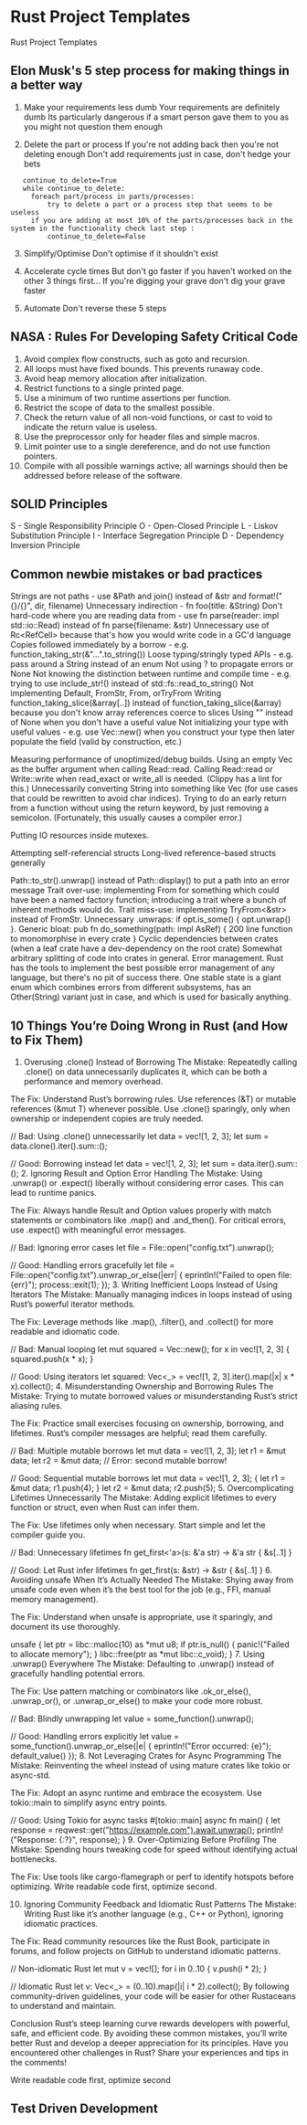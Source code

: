 # Rust Project Templates
Rust Project Templates

## Elon Musk's 5 step process for making things in a better way

1. Make your requirements less dumb 
Your requirements are definitely dumb 
Its particularly dangerous if a smart person gave them to you as you might not question them enough

2. Delete the part or process
If you're not adding back then you're not deleting enough
Don't add requirements just in case, don't hedge your bets
```
   continue_to_delete=True
   while continue_to_delete:
     foreach part/process in parts/processes:
         try to delete a part or a process step that seems to be useless
     if you are adding at most 10% of the parts/processes back in the system in the functionality check last step :
         continue_to_delete=False
```

3. Simplify/Optimise 
Don't optimise if it shouldn't exist

4. Accelerate cycle times
But don't go faster if you haven't worked on the other 3 things first...
If you're digging your grave don't dig your grave faster

5. Automate
Don't reverse these 5 steps

## NASA : Rules For Developing Safety Critical Code

1. Avoid complex flow constructs, such as goto and recursion.
2. All loops must have fixed bounds. This prevents runaway code.
3. Avoid heap memory allocation after initialization.
4. Restrict functions to a single printed page.
5. Use a minimum of two runtime assertions per function.
6. Restrict the scope of data to the smallest possible.
7. Check the return value of all non-void functions, or cast to void to indicate the return value is useless.
8. Use the preprocessor only for header files and simple macros.
9. Limit pointer use to a single dereference, and do not use function pointers.
10. Compile with all possible warnings active; all warnings should then be addressed before release of the software.

## SOLID Principles
S - Single Responsibility Principle
O - Open-Closed Principle 
L - Liskov Substitution Principle
I - Interface Segregation Principle
D - Dependency Inversion Principle


## Common newbie mistakes or bad practices

Strings are not paths - use &Path and join() instead of &str and format!("{}/{}", dir, filename)
Unnecessary indirection - fn foo(title: &String)
Don't hard-code where you are reading data from - use fn parse(reader: impl std::io::Read) instead of fn parse(filename: &str)
Unnecessary use of Rc<RefCell<T>> because that's how you would write code in a GC'd language
Copies followed immediately by a borrow - e.g. function_taking_str(&"...".to_string())
Loose typing/stringly typed APIs - e.g. pass around a String instead of an enum
Not using ? to propagate errors or None
Not knowing the distinction between runtime and compile time - e.g. trying to use include_str!() instead of std::fs::read_to_string()
Not implementing Default, FromStr, From, orTryFrom
Writing function_taking_slice(&array[..]) instead of function_taking_slice(&array) because you don't know array references coerce to slices
Using "" instead of None when you don't have a useful value
Not initializing your type with useful values - e.g. use Vec::new() when you construct your type then later populate the field (valid by construction, etc.)

Measuring performance of unoptimized/debug builds.
Using an empty Vec<u8> as the buffer argument when calling Read::read.
Calling Read::read or Write::write when read_exact or write_all is needed. (Clippy has a lint for this.)
Unnecessarily converting String into something like Vec<char> (for use cases that could be rewritten to avoid char indices).
Trying to do an early return from a function without using the return keyword, by just removing a semicolon. (Fortunately, this usually causes a compiler error.)

Putting IO resources inside mutexes.


Attempting self-referencial structs
Long-lived reference-based structs generally

Path::to_str().unwrap() instead of Path::display() to put a path into an error message
Trait over-use: implementing From for something which could have been a named factory function; introducing a trait where a bunch of inherent methods would do.
Trait miss-use: implementing TryFrom<&str> instead of FromStr.
Unnecessary .unwraps: if opt.is_some() { opt.unwrap() }.
Generic bloat: pub fn do_something(path: impl AsRef<Path>) { 200 line function to monomorphise in every crate }
Cyclic dependencies between crates (when a leaf crate have a dev-dependency on the root crate)
Somewhat arbitrary splitting of code into crates in general.
Error management. Rust has the tools to implement the best possible error management of any language, but there's no pit of success there. One stable state is a giant enum which combines errors from different subsystems, has an Other(String) variant just in case, and which is used for basically anything.


## 10 Things You’re Doing Wrong in Rust (and How to Fix Them)

1. Overusing .clone() Instead of Borrowing
The Mistake:
Repeatedly calling .clone() on data unnecessarily duplicates it, which can be both a performance and memory overhead.

The Fix:
Understand Rust’s borrowing rules. Use references (&T) or mutable references (&mut T) whenever possible. Use .clone() sparingly, only when ownership or independent copies are truly needed.

// Bad: Using .clone() unnecessarily
let data = vec![1, 2, 3];
let sum = data.clone().iter().sum::<i32>();

// Good: Borrowing instead
let data = vec![1, 2, 3];
let sum = data.iter().sum::<i32>();
2. Ignoring Result and Option Error Handling
The Mistake:
Using .unwrap() or .expect() liberally without considering error cases. This can lead to runtime panics.

The Fix:
Always handle Result and Option values properly with match statements or combinators like .map() and .and_then(). For critical errors, use .expect() with meaningful error messages.

// Bad: Ignoring error cases
let file = File::open("config.txt").unwrap();

// Good: Handling errors gracefully
let file = File::open("config.txt").unwrap_or_else(|err| {
    eprintln!("Failed to open file: {err}");
    process::exit(1);
});
3. Writing Inefficient Loops Instead of Using Iterators
The Mistake:
Manually managing indices in loops instead of using Rust’s powerful iterator methods.

The Fix:
Leverage methods like .map(), .filter(), and .collect() for more readable and idiomatic code.

// Bad: Manual looping
let mut squared = Vec::new();
for x in vec![1, 2, 3] {
    squared.push(x * x);
}

// Good: Using iterators
let squared: Vec<_> = vec![1, 2, 3].iter().map(|x| x * x).collect();
4. Misunderstanding Ownership and Borrowing Rules
The Mistake:
Trying to mutate borrowed values or misunderstanding Rust’s strict aliasing rules.

The Fix:
Practice small exercises focusing on ownership, borrowing, and lifetimes. Rust’s compiler messages are helpful; read them carefully.

// Bad: Multiple mutable borrows
let mut data = vec![1, 2, 3];
let r1 = &mut data;
let r2 = &mut data; // Error: second mutable borrow!

// Good: Sequential mutable borrows
let mut data = vec![1, 2, 3];
{
    let r1 = &mut data;
    r1.push(4);
}
let r2 = &mut data;
r2.push(5);
5. Overcomplicating Lifetimes Unnecessarily
The Mistake:
Adding explicit lifetimes to every function or struct, even when Rust can infer them.

The Fix:
Use lifetimes only when necessary. Start simple and let the compiler guide you.

// Bad: Unnecessary lifetimes
fn get_first<'a>(s: &'a str) -> &'a str {
    &s[..1]
}

// Good: Let Rust infer lifetimes
fn get_first(s: &str) -> &str {
    &s[..1]
}
6. Avoiding unsafe When It’s Actually Needed
The Mistake:
Shying away from unsafe code even when it’s the best tool for the job (e.g., FFI, manual memory management).

The Fix:
Understand when unsafe is appropriate, use it sparingly, and document its use thoroughly.

unsafe {
    let ptr = libc::malloc(10) as *mut u8;
    if ptr.is_null() {
        panic!("Failed to allocate memory");
    }
    libc::free(ptr as *mut libc::c_void);
}
7. Using .unwrap() Everywhere
The Mistake:
Defaulting to .unwrap() instead of gracefully handling potential errors.

The Fix:
Use pattern matching or combinators like .ok_or_else(), .unwrap_or(), or .unwrap_or_else() to make your code more robust.

// Bad: Blindly unwrapping
let value = some_function().unwrap();

// Good: Handling errors explicitly
let value = some_function().unwrap_or_else(|e| {
    eprintln!("Error occurred: {e}");
    default_value()
});
8. Not Leveraging Crates for Async Programming
The Mistake:
Reinventing the wheel instead of using mature crates like tokio or async-std.

The Fix:
Adopt an async runtime and embrace the ecosystem. Use tokio::main to simplify async entry points.

// Good: Using Tokio for async tasks
#[tokio::main]
async fn main() {
    let response = reqwest::get("https://example.com").await.unwrap();
    println!("Response: {:?}", response);
}
9. Over-Optimizing Before Profiling
The Mistake:
Spending hours tweaking code for speed without identifying actual bottlenecks.

The Fix:
Use tools like cargo-flamegraph or perf to identify hotspots before optimizing. Write readable code first, optimize second.

10. Ignoring Community Feedback and Idiomatic Rust Patterns
The Mistake:
Writing Rust like it’s another language (e.g., C++ or Python), ignoring idiomatic practices.

The Fix:
Read community resources like the Rust Book, participate in forums, and follow projects on GitHub to understand idiomatic patterns.

// Non-idiomatic Rust
let mut v = vec![];
for i in 0..10 {
    v.push(i * 2);
}

// Idiomatic Rust
let v: Vec<_> = (0..10).map(|i| i * 2).collect();
By following community-driven guidelines, your code will be easier for other Rustaceans to understand and maintain.

Conclusion
Rust’s steep learning curve rewards developers with powerful, safe, and efficient code. By avoiding these common mistakes, you’ll write better Rust and develop a deeper appreciation for its principles. Have you encountered other challenges in Rust? Share your experiences and tips in the comments!

Write readable code first, optimize second

## Test Driven Development



